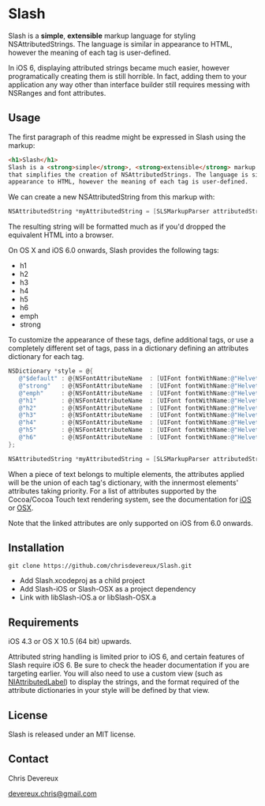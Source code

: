 Slash
=====

Slash is a **simple**, **extensible** markup language for styling NSAttributedStrings. The language is similar in appearance to HTML, however the meaning of each tag is user-defined.

In iOS 6, displaying attributed strings became much easier, however programatically creating them is still horrible. In fact, adding them to your application any way other than interface builder still requires messing with NSRanges and font attributes.


Usage
-----
The first paragraph of this readme might be expressed in Slash using the markup:

````html
<h1>Slash</h1>
Slash is a <strong>simple</strong>, <strong>extensible</strong> markup language 
that simplifies the creation of NSAttributedStrings. The language is similar in 
appearance to HTML, however the meaning of each tag is user-defined.
````

We can create a new NSAttributedString from this markup with:

````objective-c    
NSAttributedString *myAttributedString = [SLSMarkupParser attributedStringWithMarkup:markup error:NULL];
````

The resulting string will be formatted much as if you'd dropped the equivalent HTML into a browser.

On OS X and iOS 6.0 onwards, Slash provides the following tags:

* h1
* h2
* h3
* h4
* h5
* h6
* emph
* strong

To customize the appearance of these tags, define additional tags, or use a completely different set of tags, pass in a dictionary defining an attributes dictionary for each tag.

 ```objective-c
NSDictionary *style = @{
    @"$default" : @{NSFontAttributeName  : [UIFont fontWithName:@"HelveticaNeue" size:14]},
    @"strong"   : @{NSFontAttributeName  : [UIFont fontWithName:@"HelveticaNeue-Bold" size:14]},
    @"emph"     : @{NSFontAttributeName  : [UIFont fontWithName:@"HelveticaNeue-Italic" size:14]},
    @"h1"       : @{NSFontAttributeName  : [UIFont fontWithName:@"HelveticaNeue-Medium" size:48]},
    @"h2"       : @{NSFontAttributeName  : [UIFont fontWithName:@"HelveticaNeue-Medium" size:36]},
    @"h3"       : @{NSFontAttributeName  : [UIFont fontWithName:@"HelveticaNeue-Medium" size:32]},
    @"h4"       : @{NSFontAttributeName  : [UIFont fontWithName:@"HelveticaNeue-Medium" size:24]},
    @"h5"       : @{NSFontAttributeName  : [UIFont fontWithName:@"HelveticaNeue-Medium" size:18]},
    @"h6"       : @{NSFontAttributeName  : [UIFont fontWithName:@"HelveticaNeue-Medium" size:16]}
};

NSAttributedString *myAttributedString = [SLSMarkupParser attributedStringWithMarkup:markup style:style error:NULL];
````

When a piece of text belongs to multiple elements, the attributes applied will be the union of each tag's dictionary, with the innermost elements' attributes taking priority. For a list of attributes supported by the Cocoa/Cocoa Touch text rendering system, see the documentation for [iOS][1] or [OSX][2].

Note that the linked attributes are only supported on iOS from 6.0 onwards.

[1]: http://developer.apple.com/library/ios/#Documentation/UIKit/Reference/NSAttributedString_UIKit_Additions/Reference/Reference.html
[2]: https://developer.apple.com/library/mac/#documentation/Cocoa/Conceptual/AttributedStrings/Articles/standardAttributes.html#//apple_ref/doc/uid/TP40004903-SW2


Installation
------------

    git clone https://github.com/chrisdevereux/Slash.git

* Add Slash.xcodeproj as a child project
* Add Slash-iOS or Slash-OSX as a project dependency
* Link with libSlash-iOS.a or libSlash-OSX.a


Requirements
------------

iOS 4.3 or OS X 10.5 (64 bit) upwards.

Attributed string handling is limited prior to iOS 6, and certain features of Slash require iOS 6. Be sure to check the header documentation if you are targeting earlier. You will also need to use a custom view (such as [NIAttributedLabel][3]) to display the strings, and the format required of the attribute dictionaries in your style will be defined by that view.

[3]: http://docs.nimbuskit.info/NimbusAttributedLabel.html


License
-------

Slash is released under an MIT license.


Contact
-------
Chris Devereux

devereux.chris@gmail.com
